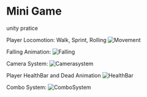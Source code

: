 # Mini Game
 unity pratice

Player Locomotion:
Walk,
Sprint,
Rolling
![Movement](https://github.com/liwinghin/Mini-Game/blob/main/Gif/Movement.gif)

Falling Animation:
![Falling](https://github.com/liwinghin/Mini-Game/blob/main/Gif/Falling.gif)

Camera System:
![Camerasystem](https://github.com/liwinghin/Mini-Game/blob/main/Gif/CameraSystem.gif)

Player HealthBar and Dead Animation
![HealthBar](https://github.com/liwinghin/Mini-Game/blob/main/Gif/HealthBar.gif)

Combo System:
![ComboSystem](https://github.com/liwinghin/Mini-Game/blob/main/Gif/ComboSystem.gif)


